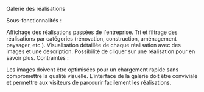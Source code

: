 Galerie des réalisations

Sous-fonctionnalités :

Affichage des réalisations passées de l'entreprise.
Tri et filtrage des réalisations par catégories (rénovation, construction, aménagement paysager, etc.).
Visualisation détaillée de chaque réalisation avec des images et une description.
Possibilité de cliquer sur une réalisation pour en savoir plus.
Contraintes :

Les images doivent être optimisées pour un chargement rapide sans compromettre la qualité visuelle.
L'interface de la galerie doit être conviviale et permettre aux visiteurs de parcourir facilement les réalisations. 
